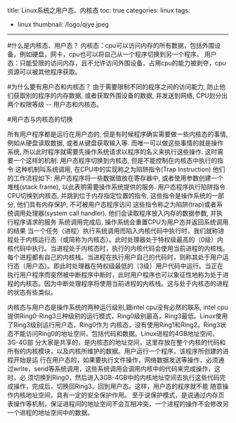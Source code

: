 title: Linux系统之用户态、内核态
toc: true
categories: linux
tags:
  - linux
thumbnail: /logo/qiye.jpeg
---
#什么是内核态、用户态？
内核态：cpu可以访问内存的所有数据，包括外围设备，例如硬盘，网卡，cpu也可以将自己从一个程序切换到另一个程序。
用户态：只能受限的访问内存，且不允许访问外围设备，占用cpu的能力被剥夺，cpu资源可以被其他程序获取。

#为什么要有用户态和内核态？
由于需要限制不同的程序之间的访问能力, 防止他们获取别的程序的内存数据, 或者获取外围设备的数据, 并发送到网络, 
CPU划分出两个权限等级 -- 用户态和内核态。

#用户态与内核态的切换
 
所有用户程序都是运行在用户态的, 但是有时候程序确实需要做一些内核态的事情, 例如从硬盘读取数据, 或者从键盘获取输入等. 而唯一可以做这些事情的就是操作系统, 所以此时程序就需要先操作系统请求以程序的名义来执行这些操作.
这时需要一个这样的机制: 用户态程序切换到内核态, 但是不能控制在内核态中执行的指令
这种机制叫系统调用, 在CPU中的实现称之为陷阱指令(Trap Instruction)
他们的工作流程如下:
用户态程序将一些数据值放在寄存器中, 或者使用参数创建一个堆栈(stack frame), 以此表明需要操作系统提供的服务.
用户态程序执行陷阱指令
CPU切换到内核态, 并跳到位于内存指定位置的指令, 这些指令是操作系统的一部分, 他们具有内存保护, 不可被用户态程序访问
这些指令称之为陷阱(trap)或者系统调用处理器(system call handler). 他们会读取程序放入内存的数据参数, 并执行程序请求的服务
系统调用完成后, 操作系统会重置CPU为用户态并返回系统调用的结果
当一个任务（进程）执行系统调用而陷入内核代码中执行时，我们就称进程处于内核运行态（或简称为内核态）。此时处理器处于特权级最高的（0级）内核代码中执行。当进程处于内核态时，执行的内核代码会使用当前进程的内核栈。每个进程都有自己的内核栈。当进程在执行用户自己的代码时，则称其处于用户运行态（用户态）。即此时处理器在特权级最低的（3级）用户代码中运行。当正在执行用户程序而突然被中断程序中断时，此时用户程序也可以象征性地称为处于进程的内核态。因为中断处理程序将使用当前进程的内核栈。这与处于内核态的进程的状态有些类似。 

内核态与用户态是操作系统的两种运行级别,跟intel cpu没有必然的联系, intel cpu提供Ring0-Ring3三种级别的运行模式，Ring0级别最高，Ring3最低。Linux使用了Ring3级别运行用户态，Ring0作为 内核态，没有使用Ring1和Ring2。Ring3状态不能访问Ring0的地址空间，包括代码和数据。Linux进程的4GB地址空间，3G-4G部 分大家是共享的，是内核态的地址空间，这里存放在整个内核的代码和所有的内核模块，以及内核所维护的数据。用户运行一个程序，该程序所创建的进程开始是运 行在用户态的，如果要执行文件操作，网络数据发送等操作，必须通过write，send等系统调用，这些系统调用会调用内核中的代码来完成操作，这时，必 须切换到Ring0，然后进入3GB-4GB中的内核地址空间去执行这些代码完成操作，完成后，切换回Ring3，回到用户态。这样，用户态的程序就不能 随意操作内核地址空间，具有一定的安全保护作用。
至于说保护模式，是说通过内存页表操作等机制，保证进程间的地址空间不会互相冲突，一个进程的操作不会修改另一个进程的地址空间中的数据。